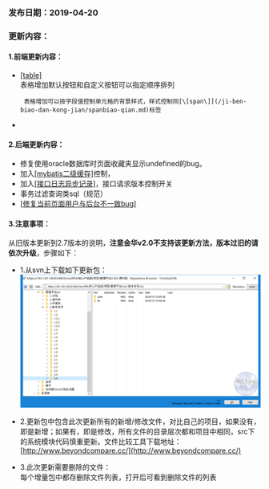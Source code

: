 ### 发布日期：2019-04-20

### 更新内容：

#### 1.前端更新内容：

* [\[table\]](/ji-ben-biao-dan-kong-jian/tablebiao-qian-3010-zhu-3011.md)  
  表格增加默认按钮和自定义按钮可以指定顺序排列

       表格增加可以按字段值控制单元格的背景样式，样式控制同[\[span\]](/ji-ben-biao-dan-kong-jian/spanbiao-qian.md)标签

      

* 
#### 2.后端更新内容：

* 修复使用oracle数据库时页面收藏夹显示undefined的bug。
* 加入[\[mybatis二级缓存\]](/kuang-jia-she-zhi/er-ji-huan-cun-kong-zhi.md)控制，
* 加入[\[接口日志异步记录\]](/kuang-jia-she-zhi/httpjie-kou-fu-wu-shi-yong-pei-zhi.md)，接口请求版本控制开关
* 事务过滤查询类sql（规范）
* [\[修复当前页面用户与后台不一致bug\]](/zhu-yi-shi-xiang.md)

#### 3.注意事项：

从旧版本更新到2.7版本的说明，**注意金华v2.0不支持该更新方法，版本过旧的请依次升级**，步骤如下：

* 1.从svn上下载如下更新包：  
  ![](/assets/V2.6_1.png)
* 2.更新包中包含此次更新所有的新增/修改文件，对比自己的项目，如果没有，即是新增；如果有，即是修改，所有文件的目录层次都和项目中相同，src下的系统模块代码慎重更新。文件比较工具下载地址：[http://www.beyondcompare.cc/](http://www.beyondcompare.cc/)

* 3.此次更新需要删除的文件：  
  每个增量包中都存删除文件列表，打开后可看到删除文件的列表



